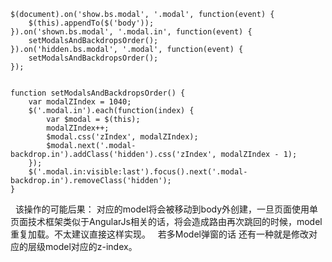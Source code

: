 ﻿```
$(document).on('show.bs.modal', '.modal', function(event) {
    $(this).appendTo($('body'));
}).on('shown.bs.modal', '.modal.in', function(event) {
    setModalsAndBackdropsOrder();
}).on('hidden.bs.modal', '.modal', function(event) {
    setModalsAndBackdropsOrder();
});


function setModalsAndBackdropsOrder() {  
    var modalZIndex = 1040;
    $('.modal.in').each(function(index) {
        var $modal = $(this);
        modalZIndex++;
        $modal.css('zIndex', modalZIndex);
        $modal.next('.modal-backdrop.in').addClass('hidden').css('zIndex', modalZIndex - 1);
    });
    $('.modal.in:visible:last').focus().next('.modal-backdrop.in').removeClass('hidden');
}
```
 
该操作的可能后果：
对应的model将会被移动到body外创建，一旦页面使用单页面技术框架类似于AngularJs相关的话，将会造成路由再次跳回的时候，model重复加载。不太建议直接这样实现。
 
若多Model弹窗的话 还有一种就是修改对应的层级model对应的z-index。